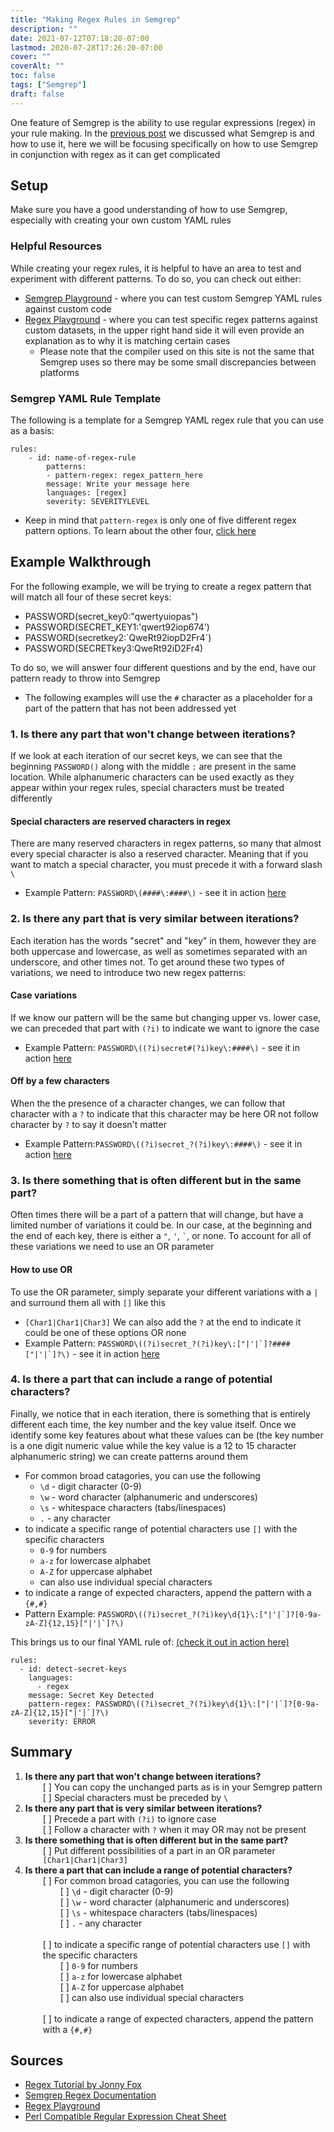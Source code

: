 ```yaml
---
title: "Making Regex Rules in Semgrep"
description: ""
date: 2021-07-12T07:18:20-07:00
lastmod: 2020-07-28T17:26:20-07:00
cover: ""
coverAlt: ""
toc: false
tags: ["Semgrep"]
draft: false
---
```

<style>
	main {
    margin: 90px auto;
    padding: 0 15px;
    max-width: 70%;
	}
</style>

One feature of Semgrep is the ability to use regular expressions (regex) in your rule making. In the [previous post](/posts/semgrep_intro/semgrepnotes/) we discussed what Semgrep is and how to use it, here we will be focusing specifically on how to use Semgrep in conjunction with regex as it can get complicated

## Setup
Make sure you have a good understanding of how to use Semgrep, especially with creating your own custom YAML rules
### Helpful Resources
While creating your regex rules, it is helpful to have an area to test and experiment with different patterns. To do so, you can check out either:
- [Semgrep Playground](https://semgrep.dev/editor) - where you can test custom Semgrep YAML rules against custom code
- [Regex Playground](https://regex101.com/) - where you can test specific regex patterns against custom datasets, in the upper right hand side it will even provide an explanation as to why it is matching certain cases
    - Please note that the compiler used on this site is not the same that Semgrep uses so there may be some small discrepancies between platforms

### Semgrep YAML Rule Template
The following is a template for a Semgrep YAML regex rule that you can use as a basis:
```
rules:
    - id: name-of-regex-rule
        patterns:
        - pattern-regex: regex_pattern_here
        message: Write your message here
        languages: [regex]
        severity: SEVERITYLEVEL
```
- Keep in mind that `pattern-regex` is only one of five different regex pattern options. To learn about the other four, [click here](/posts/semgrep_intro/semgrepnotes/#regex-patterns)


## Example Walkthrough
For the following example, we will be trying to create a regex pattern that will match all four of these secret keys:
- PASSWORD(secret_key0:"qwertyuiopas")
- PASSWORD(SECRET_KEY1:'qwert92iop674')
- PASSWORD(secretkey2:\`QweRt92iopD2Fr4`)
- PASSWORD(SECRETkey3:QweRt92iD2Fr4)

To do so, we will answer four different questions and by the end, have our pattern ready to throw into Semgrep
- The following examples will use the `#` character as a placeholder for a part of the pattern that has not been addressed yet

### 1. Is there any part that won't change between iterations?
If we look at each iteration of our secret keys, we can see that the beginning `PASSWORD()` along with the middle `:` are present in the same location. While alphanumeric characters can be used exactly as they appear within your regex rules, special characters must be treated differently
#### Special characters are reserved characters in regex
There are many reserved characters in regex patterns, so many that almost every special character is also a reserved character. Meaning that if you want to match a special character, you must precede it with a forward slash `\`
- Example Pattern: `PASSWORD\(####\:####\)` - see it in action [here](https://regex101.com/r/I3kps1/1/)

### 2. Is there any part that is very similar between iterations?
Each iteration has the words "secret" and "key" in them, however they are both uppercase and lowercase, as well as sometimes separated with an underscore, and other times not. To get around these two types of variations, we need to introduce two new regex patterns:
#### Case variations
If we know our pattern will be the same but changing upper vs. lower case, we can preceded that part with `(?i)` to indicate we want to ignore the case
- Example Pattern: `PASSWORD\((?i)secret#(?i)key\:####\)` - see it in action [here](https://regex101.com/r/brTBsG/1)
#### Off by a few characters
When the the presence of a character changes, we can follow that character with a `?` to indicate that this character may be here OR not
follow character by `?` to say it doesn't matter
- Example Pattern:`PASSWORD\((?i)secret_?(?i)key\:####\)` - see it in action [here](https://regex101.com/r/3JVdKV/1)

### 3. Is there something that is often different but in the same part?
Often times there will be a part of a pattern that will change, but have a limited number of variations it could be. In our case, at the beginning and the end of each key, there is either a `"`, `'`, `` ` ``, or none. To account for all of these variations we need to use an OR parameter
#### How to use OR
To use the OR parameter, simply separate your different variations with a `|` and surround them all with `[]` like this
- `[Char1|Char1|Char3]`
We can also add the `?` at the end to indicate it could be one of these options OR none
- Example Pattern: ``PASSWORD\((?i)secret_?(?i)key\:["|'|`]?####["|'|`]?\)`` - see it in action [here](https://regex101.com/r/jSO4Xq/1)

### 4. Is there a part that can include a range of potential characters?
Finally, we notice that in each iteration, there is something that is entirely different each time, the key number and the key value itself. Once we identify some key features about what these values can be (the key number is a one digit numeric value while the key value is a 12 to 15 character alphanumeric string) we can create patterns around them
- For common broad catagories, you can use the following
    - `\d` - digit character (0-9)
    - `\w` - word character (alphanumeric and underscores)
    - `\s` - whitespace characters (tabs/linespaces)
    - `.` - any character
- to indicate a specific range of potential characters use `[]` with the specific characters
    - `0-9` for numbers
    - `a-z` for lowercase alphabet
    - `A-Z` for uppercase alphabet
    - can also use individual special characters
- to indicate a range of expected characters, append the pattern with a `{#,#}`
- Pattern Example: ``PASSWORD\((?i)secret_?(?i)key\d{1}\:["|'|`]?[0-9a-zA-Z]{12,15}["|'|`]?\)``

This brings us to our final YAML rule of: [(check it out in action here)](https://semgrep.dev/s/s0merset7:regex_pattern_matching)
```
rules:
  - id: detect-secret-keys
    languages:
      - regex
    message: Secret Key Detected
    pattern-regex: PASSWORD\((?i)secret_?(?i)key\d{1}\:["|'|`]?[0-9a-zA-Z]{12,15}["|'|`]?\)
    severity: ERROR
```

## Summary
1. **Is there any part that won't change between iterations?**
    <br><div style="padding-left: 2em;">[ ] You can copy the unchanged parts as is in your Semgrep pattern
    <br>[ ] Special characters must be preceded by `\`
2. **Is there any part that is very similar between iterations?**
     <br><div style="padding-left: 2em;">[ ] Precede a part with `(?i)` to ignore case
     <br>[ ] Follow a character with `?` when it may OR may not be present
3. **Is there something that is often different but in the same part?**
    <br><div style="padding-left: 2em;">[ ] Put different possibilities of a part in an OR parameter `[Char1|Char1|Char3]`
4. **Is there a part that can include a range of potential characters?**
    <br><div style="padding-left: 2em;">[ ] For common broad catagories, you can use the following
        <br><div style="padding-left: 2em;">[ ] `\d` - digit character (0-9)
        <br>[ ] `\w` - word character (alphanumeric and underscores)
        <br>[ ] `\s` - whitespace characters (tabs/linespaces)
        <br>[ ] `.` - any character</div>
    <br>[ ] to indicate a specific range of potential characters use `[]` with the specific characters
        <br><div style="padding-left: 2em;">[ ] `0-9` for numbers
        <br>[ ] `a-z` for lowercase alphabet
        <br>[ ] `A-Z` for uppercase alphabet
        <br>[ ] can also use individual special characters</div>
    <br>[ ] to indicate a range of expected characters, append the pattern with a `{#,#}`</div>

## Sources
- [Regex Tutorial by Jonny Fox](https://medium.com/factory-mind/regex-tutorial-a-simple-cheatsheet-by-examples-649dc1c3f285)
- [Semgrep Regex Documentation](https://semgrep.dev/docs/writing-rules/rule-syntax/#pattern-regex)
- [Regex Playground](https://regex101.com/)
- [Perl Compatible Regular Expression Cheat Sheet](https://learnxinyminutes.com/docs/pcre/)